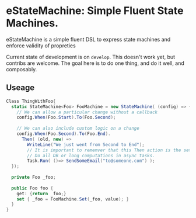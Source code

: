 eStateMachine: Simple Fluent State Machines. 
=============

eStateMachine is a simple fluent DSL to express state machines and enforce validity of propreties

Current state of development is on `develop`. This doesn't work yet, but contribs are welcome. The goal here is to do one thing, and do it well, and composably.

Useage
------

``` C# 
Class ThingWithFoo{
  static StateMachine<Foo> FooMachine = new StateMachine( (config) => {
    // We can allow a particular change without a callback
    config.When(Foo.Start).To(Foo.Second); 
    
    // We can also include custom logic on a change
    config.When(Foo.Second).To(Foo.End).
      Then( (old, new) =>
        WriteLine("We just went from Second to End");
        // It is important to rememver that this Then action is the setter
        // Do all DB or long computations in async tasks. 
        Task.Run( ()=> SendSomeEmail("to@someone.com") );
  });
 
  private Foo _foo;
 
  public Foo foo {
    get: {return _foo;}
    set { _foo = FooMachine.Set(_foo, value); }
  }
}
```
